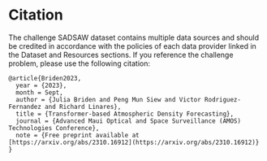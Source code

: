 # Citation

The challenge SADSAW dataset contains multiple data sources and should be credited in accordance with the policies of each data provider linked in the Dataset and Resources sections. If you reference the challenge problem, please use the following citation:

```
@article{Briden2023,
  year = {2023},
  month = Sept,
  author = {Julia Briden and Peng Mun Siew and Victor Rodriguez-Fernandez and Richard Linares},
  title = {Transformer-based Atmospheric Density Forecasting},
  journal = {Advanced Maui Optical and Space Surveillance (AMOS) Technologies Conference},
  note = {Free preprint available at [https://arxiv.org/abs/2310.16912](https://arxiv.org/abs/2310.16912)}
}
``` 
